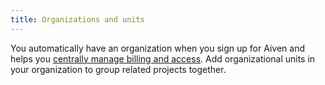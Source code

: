 ```yaml
---
title: Organizations and units
---
```


You automatically have an organization when you sign up for Aiven and helps you [centrally manage billing and access](/docs/platform/concepts/projects_accounts_access#organizations-and-organizational-units). Add organizational units in your organization to group related projects together.
